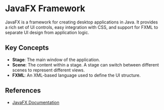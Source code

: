 # JavaFX Framework

JavaFX is a framework for creating desktop applications in Java. It provides a rich set of UI controls, easy integration with CSS, and support for FXML to separate UI design from application logic.

## Key Concepts

- **Stage**: The main window of the application.
- **Scene**: The content within a stage. A stage can switch between different scenes to represent different views.
- **FXML**: An XML-based language used to define the UI structure.

## References

- [JavaFX Documentation](https://openjfx.io/)
